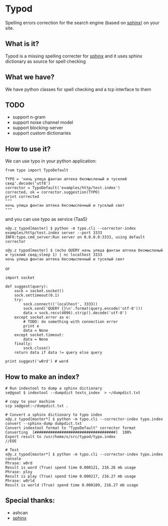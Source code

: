 # Typod
Spelling errors correction for the search engine (based on [sphinx]) on your site.

## What is it?

Typod is a missing spelling correcter for [sphinx] and it uses sphinx dictionary as source for spell checking


## What we have?

We have python classes for spell checking and a tcp interface to them


## TODO
- support n-gram
- support noise channel model 
- support blocking-server
- support custom dictionaries

## How to use it?

We can use typo in your python application:
```
from typo import TypoDefault

TYPO = 'начь улеца фантан аптека бесмысленый и тусклий свед'.decode('utf8')
corrector = TypoDefault('examples/http/test.index')
corrected, ok = corrector.suggestion(TYPO)
print corrected
"""
ночь улица фонтан аптека бессмысленный и тусклый свет
"""
```
and you can use typo as service (TaaS)

```
x@y.z typod[master] $ python -m typo.cli --corrector-index examples/http/test.index server --port 3333
INFO:typo.cmd_server:Run server on 0.0.0.0:3333, using default corrector
```


```
x@y.z typod[master] $ (echo QUERY начь улеца фантан аптека бесмысленый и тусклий свед;sleep 1) | nc localhost 3333
ночь улица фонтан аптека бессмысленный и тусклый свет
```
or

```
import socket

def suggest(query):
    sock = socket.socket()
    sock.settimeout(0.1)
    try:
        sock.connect(('localhost', 3333))
        sock.send('QUERY {}\n'.format(query.encode('utf-8')))
        data = sock.recv(4096).strip().decode('utf-8')
    except socket.error as e:
        # TODO: do something with connection error
        print e
        data = None
    except socket.timeout:
        data = None
    finally:
        sock.close()
    return data if data != query else query
    
print suggest('w0rd') # word
```


## How to make an index?

```
# Run indextool to dump a sphinx dictionary
se@goat $ indextool --dumpdict texts_index  > ~/dumpdict.txt

# copy to your machine
scp se@goat:~/dumpdict.txt .

# Convert a sphinx dictionary to typo index
x@y.z typod[master*] $ python -m typo.cli --corrector-index typo.index convert --sphinx-dump dumpdict.txt
Convert indextool format to "TypoDefault" corrector format
Converting  [####################################]  100%
Export result to /usr/home/x/src/typod/typo.index
//EOE

# Test
x@y.z typod[master*] $ python -m typo.cli --corrector-index typo.index console
Phrase: w0rd
Result is word (True) spend time 0.000121, 216.26 mb usage
Phrase: ploy
Result is play (True) spend time 0.000217, 216.27 mb usage
Phrase: w0rld
Result is world (True) spend time 0.000109, 216.27 mb usage
```


## Special thanks:
- ashcan
- [sphinx]

[sphinx]: http://sphinxsearch.com/  "Sphinx Search"
